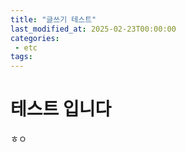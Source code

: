 ```yaml
---
title: "글쓰기 테스트"
last_modified_at: 2025-02-23T00:00:00
categories: 
 - etc
tags:
---
```


# 테스트 입니다
ㅎㅇ


